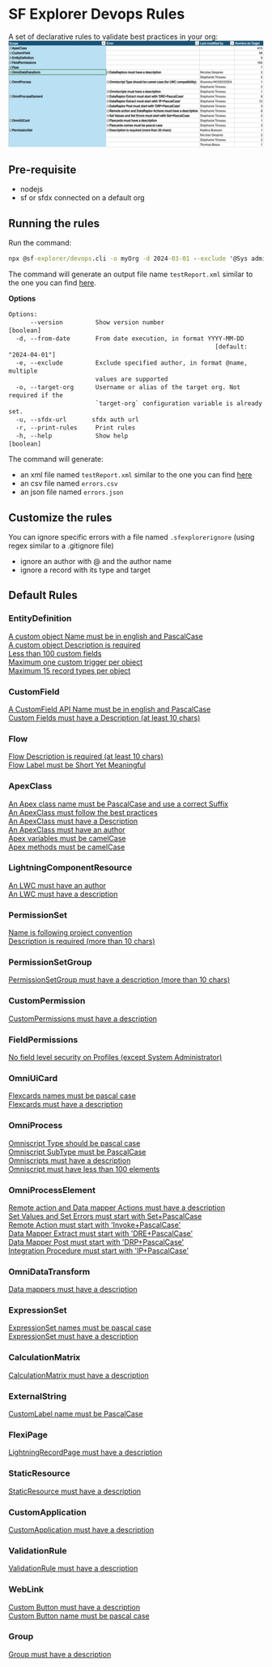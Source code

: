 # SF Explorer Devops Rules

A set of declarative rules to validate best practices in your org:
![report](report.png) 

## Pre-requisite
- nodejs
- sf or sfdx connected on a default org

## Running the rules

Run the command:  
```cmd
npx @sf-explorer/devops.cli -o myOrg -d 2024-03-01 --exclude '@Sys admin' --exclude 'CustomField.*_del'
```
The command will generate an output file name `testReport.xml` similar to the one you can find [here](./cli/test-report.xml).

__Options__
```
Options:
      --version         Show version number                            [boolean]
  -d, --from-date       From date execution, in format YYYY-MM-DD
                                                         [default: "2024-04-01"]
  -e, --exclude         Exclude specified author, in format @name, multiple
                        values are supported
  -o, --target-org      Username or alias of the target org. Not required if the
                        `target-org` configuration variable is already set.
  -u, --sfdx-url       sfdx auth url
  -r, --print-rules     Print rules
  -h, --help            Show help                                      [boolean]
```

The command will generate:
* an xml file named `testReport.xml` similar to the one you can find [here](./cli/test-report.xml)
* an csv file named `errors.csv`
* an json file named `errors.json`

## Customize the rules
You can ignore specific errors with a file named `.sfexplorerignore` (using regex similar to a .gitignore file)
- ignore an author with @ and the author name
- ignore a record with its type and target

## Default Rules

### EntityDefinition
[A custom object Name must be in english and PascalCase](./Sample%20Rules/EntityDefinition/index.md)  
[A custom object Description is required](./Sample%20Rules/EntityDefinition/index.md)  
[Less than 100 custom fields](./Sample%20Rules/EntityDefinition/index.md)  
[Maximum one custom trigger per object](./Sample%20Rules/EntityDefinition/index.md)  
[Maximum 15 record types per object](./Sample%20Rules/EntityDefinition/index.md)  

### CustomField
[A CustomField API Name must be in english and PascalCase](./Sample%20Rules/CustomField/index.md)  
[Custom Fields must have a Description (at least 10 chars)](./Sample%20Rules/CustomField/index.md)  

### Flow
[Flow Description is required (at least 10 chars)](./Sample%20Rules/Flow/index.md)  
[Flow Label must be Short Yet Meaningful](./Sample%20Rules/Flow/index.md)  

### ApexClass
[An Apex class name must be PascalCase and use a correct Suffix](./Sample%20Rules/ApexClass/index.md)  
[An ApexClass must follow the best practices](./Sample%20Rules/ApexClass/index.md)  
[An ApexClass must have a Description](./Sample%20Rules/ApexClass/index.md)  
[An ApexClass must have an author](./Sample%20Rules/ApexClass/index.md)  
[Apex variables must be camelCase](./Sample%20Rules/ApexClass/index.md)  
[Apex methods must be camelCase](./Sample%20Rules/ApexClass/index.md)  

### LightningComponentResource
[An LWC must have an author](./Sample%20Rules/LightningComponentResource/index.md)  
[An LWC must have a description](./Sample%20Rules/LightningComponentResource/index.md)  

### PermissionSet
[Name is following project convention](./Sample%20Rules/PermissionSet/index.md)  
[Description is required (more than 10 chars)](./Sample%20Rules/PermissionSet/index.md)  

### PermissionSetGroup
[PermissionSetGroup must have a description (more than 10 chars)](./Sample%20Rules/PermissionSetGroup/index.md)  

### CustomPermission
[CustomPermissions must have a description](./Sample%20Rules/CustomPermission/index.md)  

### FieldPermissions
[No field level security on Profiles (except System Administrator)](./Sample%20Rules/FieldPermissions/index.md)  

### OmniUiCard
[Flexcards names must be pascal case](./Sample%20Rules/OmniUiCard/index.md)  
[Flexcards must have a description](./Sample%20Rules/OmniUiCard/index.md)  

### OmniProcess
[Omniscript Type should be pascal case](./Sample%20Rules/OmniProcess/index.md)  
[Omniscript SubType must be PascalCase](./Sample%20Rules/OmniProcess/index.md)  
[Omniscripts must have a description](./Sample%20Rules/OmniProcess/index.md)  
[Omniscript must have less than 100 elements](./Sample%20Rules/OmniProcess/index.md)  

### OmniProcessElement
[Remote action and Data mapper Actions must have a description](./Sample%20Rules/OmniProcessElement/index.md)  
[Set Values and Set Errors must start with Set+PascalCase](./Sample%20Rules/OmniProcessElement/index.md)  
[Remote Action must start with 'Invoke+PascalCase'](./Sample%20Rules/OmniProcessElement/index.md)  
[Data Mapper Extract must start with 'DRE+PascalCase'](./Sample%20Rules/OmniProcessElement/index.md)  
[Data Mapper Post must start with 'DRP+PascalCase'](./Sample%20Rules/OmniProcessElement/index.md)  
[Integration Procedure must start with 'IP+PascalCase'](./Sample%20Rules/OmniProcessElement/index.md)  

### OmniDataTransform
[Data mappers must have a description](./Sample%20Rules/OmniDataTransform/index.md)  

### ExpressionSet
[ExpressionSet names must be pascal case](./Sample%20Rules/ExpressionSet/index.md)  
[ExpressionSet must have a description](./Sample%20Rules/ExpressionSet/index.md)  

### CalculationMatrix
[CalculationMatrix must have a description](./Sample%20Rules/CalculationMatrix/index.md)  

### ExternalString
[CustomLabel name must be PascalCase](./Sample%20Rules/ExternalString/index.md)  

### FlexiPage
[LightningRecordPage must have a description](./Sample%20Rules/FlexiPage/index.md)  

### StaticResource
[StaticResource must have a description](./Sample%20Rules/StaticResource/index.md)  

### CustomApplication
[CustomApplication must have a description](./Sample%20Rules/CustomApplication/index.md)  

### ValidationRule
[ValidationRule must have a description](./Sample%20Rules/ValidationRule/index.md)  

### WebLink
[Custom Button must have a description](./Sample%20Rules/WebLink/index.md)  
[Custom Button name must be pascal case](./Sample%20Rules/WebLink/index.md)  

### Group
[Group must have a description](./Sample%20Rules/Group/index.md)  